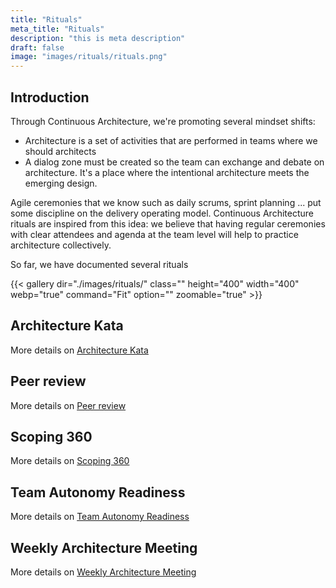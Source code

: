 ```yaml
---
title: "Rituals"
meta_title: "Rituals"
description: "this is meta description"
draft: false
image: "images/rituals/rituals.png"
---
```


## Introduction

Through Continuous Architecture, we're promoting several mindset shifts:

* Architecture is a set of activities that are performed in teams where we should architects
* A dialog zone must be created so the team can exchange and debate on architecture. It's a place where the intentional architecture meets the emerging design.

Agile ceremonies that we know such as daily scrums, sprint planning ... put some discipline on the delivery operating model. Continuous Architecture rituals are inspired from this idea: we believe that having regular ceremonies with clear attendees and agenda at the team level will help to practice architecture collectively.

So far, we have documented several rituals

{{< gallery dir="./images/rituals/" class="" height="400" width="400" webp="true" command="Fit" option="" zoomable="true" >}}

## Architecture Kata

More details on [Architecture Kata](architecture-kata)

## Peer review

More details on [Peer review](peer-review)

## Scoping 360

More details on [Scoping 360](scoping-360)

## Team Autonomy Readiness

More details on [Team Autonomy Readiness](team-autonomy-readiness)

## Weekly Architecture Meeting

More details on [Weekly Architecture Meeting](weekly-architecture-meeting)